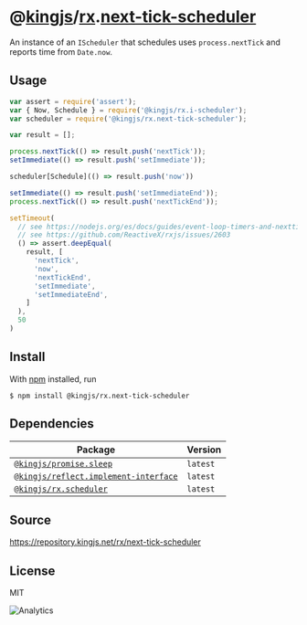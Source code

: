 # @[kingjs][@kingjs]/[rx][ns0].[next-tick-scheduler][ns1]
An instance of an `IScheduler` that schedules uses `process.nextTick` and reports time from `Date.now`.
## Usage
```js
var assert = require('assert');
var { Now, Schedule } = require('@kingjs/rx.i-scheduler');
var scheduler = require('@kingjs/rx.next-tick-scheduler');

var result = [];

process.nextTick(() => result.push('nextTick'));
setImmediate(() => result.push('setImmediate'));

scheduler[Schedule](() => result.push('now'))

setImmediate(() => result.push('setImmediateEnd'));
process.nextTick(() => result.push('nextTickEnd'));

setTimeout(
  // see https://nodejs.org/es/docs/guides/event-loop-timers-and-nexttick/
  // see https://github.com/ReactiveX/rxjs/issues/2603
  () => assert.deepEqual(
    result, [
      'nextTick',
      'now',
      'nextTickEnd',
      'setImmediate',
      'setImmediateEnd',
    ]
  ), 
  50
)
```






## Install
With [npm](https://npmjs.org/) installed, run
```
$ npm install @kingjs/rx.next-tick-scheduler
```
## Dependencies
|Package|Version|
|---|---|
|[`@kingjs/promise.sleep`](https://www.npmjs.com/package/@kingjs/promise.sleep)|`latest`|
|[`@kingjs/reflect.implement-interface`](https://www.npmjs.com/package/@kingjs/reflect.implement-interface)|`latest`|
|[`@kingjs/rx.scheduler`](https://www.npmjs.com/package/@kingjs/rx.scheduler)|`latest`|
## Source
https://repository.kingjs.net/rx/next-tick-scheduler
## License
MIT

![Analytics](https://analytics.kingjs.net/rx/next-tick-scheduler)

[@kingjs]: https://www.npmjs.com/package/kingjs
[ns0]: https://www.npmjs.com/package/@kingjs/rx
[ns1]: https://www.npmjs.com/package/@kingjs/rx.next-tick-scheduler
